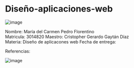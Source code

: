 # Diseño-aplicaciones-web
![image](<img width="178" alt="image" src="https://github.com/Maricarmen25/Dise-o-aplicaciones-web/assets/157861060/8d36ce86-e935-4f7f-a7ce-740bde86e969">
)

Nombre:
María del Carmen Pedro Florentino	
Matricula:
3014820
Maestro:
Cristopher Gerardo Gaytán Díaz	
Materia:
Diseño de aplicacones web
Fecha de entrega:

Referencias:

![image](https://github.com/Maricarmen25/Dise-o-aplicaciones-web/assets/157861060/b272e858-e8e3-45ea-a82a-1aeb7765fb5b)

